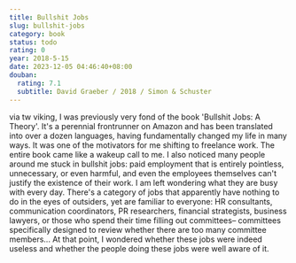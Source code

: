```yaml
---
title: Bullshit Jobs
slug: bullshit-jobs
category: book
status: todo
rating: 0
year: 2018-5-15
date: 2023-12-05 04:46:40+08:00
douban:
  rating: 7.1
  subtitle: David Graeber / 2018 / Simon & Schuster
---
```


via tw viking, I was previously very fond of the book 'Bullshit Jobs: A Theory'. It's a perennial frontrunner on Amazon and has been translated into over a dozen languages, having fundamentally changed my life in many ways. It was one of the motivators for me shifting to freelance work.
The entire book came like a wakeup call to me. I also noticed many people around me stuck in bullshit jobs: paid employment that is entirely pointless, unnecessary, or even harmful, and even the employees themselves can't justify the existence of their work. I am left wondering what they are busy with every day.
There's a category of jobs that apparently have nothing to do in the eyes of outsiders, yet are familiar to everyone: HR consultants, communication coordinators, PR researchers, financial strategists, business lawyers, or those who spend their time filling out committees– committees specifically designed to review whether there are too many committee members... At that point, I wondered whether these jobs were indeed useless and whether the people doing these jobs were well aware of it.
